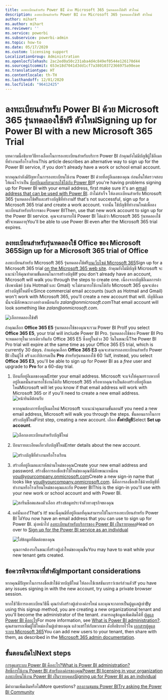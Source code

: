 ```yaml
---
title: ลงทะเบียนสำหรับ Power BI ด้วย Microsoft 365 รุ่นทดลองใช้ฟรี ตัวใหม่
description: ลงทะเบียนสำหรับ Power BI ด้วย Microsoft 365 รุ่นทดลองใช้ฟรี ตัวใหม่
author: mihart
ms.author: mihart
ms.reviewer: ''
ms.service: powerbi
ms.subservice: powerbi-admin
ms.topic: how-to
ms.date: 05/17/2020
ms.custom: licensing support
LocalizationGroup: Administration
ms.openlocfilehash: 2ac2ed0a50c231aba4d4c849ef0544e126170d44
ms.sourcegitcommit: 653e18d7041d3dd1cf7a38010372366975a98eae
ms.translationtype: HT
ms.contentlocale: th-TH
ms.lasthandoff: 12/01/2020
ms.locfileid: "96412425"
---
```

# <a name="signing-up-for-power-bi-with-a-new-microsoft-365-trial"></a><span data-ttu-id="4d982-103">ลงทะเบียนสำหรับ Power BI ด้วย Microsoft 365 รุ่นทดลองใช้ฟรี ตัวใหม่</span><span class="sxs-lookup"><span data-stu-id="4d982-103">Signing up for Power BI with a new Microsoft 365 Trial</span></span>

<span data-ttu-id="4d982-104">บทความนี้อธิบายวิธีทางเลือกในการลงทะเบียนสำหรับบริการ Power BI ถ้าคุณยังไม่มีบัญชีผู้ใช้อีเมลที่ทำงานหรือโรงเรียน</span><span class="sxs-lookup"><span data-stu-id="4d982-104">This article describes an alternative way to sign up for the Power BI service, if you don't already have a work or school email account.</span></span>

<span data-ttu-id="4d982-105">หากคุณกำลังมีปัญหาในการลงทะเบียนใช้งาน Power BI ด้วยที่อยู่อีเมลของคุณ ก่อนอื่นให้ตรวจสอบให้แน่ใจว่าเป็น [ที่อยู่อีเมลที่สามารถใช้ได้กับ Power BI](../fundamentals/service-self-service-signup-for-power-bi.md#supported-email-addresses)</span><span class="sxs-lookup"><span data-stu-id="4d982-105">If you're having problems signing up for Power BI with your email address, first make sure it's an [email address that can be used with Power BI](../fundamentals/service-self-service-signup-for-power-bi.md#supported-email-addresses).</span></span> <span data-ttu-id="4d982-106">ถ้าไม่สำเร็จ ให้ลงทะเบียนสำหรับ Microsoft 365 รุ่นทดลองใช้ฟรีและสร้างบัญชีที่ทำงาน</span><span class="sxs-lookup"><span data-stu-id="4d982-106">If that's not successful, sign up for a Microsoft 365 trial and create a work account.</span></span> <span data-ttu-id="4d982-107">จากนั้น ใช้บัญชีที่ทำงานใหม่เพื่อลงทะเบียนสำหรับบริการของ Power BI</span><span class="sxs-lookup"><span data-stu-id="4d982-107">Then, use that new work account to sign up for the Power BI service.</span></span> <span data-ttu-id="4d982-108">คุณจะสามารถใช้ Power BI ได้แม้ว่า Microsoft 365 รุ่นทดลองใช้ฟรีจะหมดอายุ</span><span class="sxs-lookup"><span data-stu-id="4d982-108">You'll be able to use Power BI even after the Microsoft 365 trial expires.</span></span>

## <a name="sign-up-for-a-microsoft-365-trial-of-office"></a><span data-ttu-id="4d982-109">ลงทะเบียนสำหรับรุ่นทดลองใช้ Office ของ Microsoft 365</span><span class="sxs-lookup"><span data-stu-id="4d982-109">Sign up for a Microsoft 365 trial of Office</span></span>

<span data-ttu-id="4d982-110">ลงทะเบียนสำหรับ Microsoft 365 รุ่นทดลองใช้ฟรี[บนเว็บไซต์ Microsoft 365](https://www.microsoft.com/microsoft-365/business/compare-more-office-365-for-business-plans)</span><span class="sxs-lookup"><span data-stu-id="4d982-110">Sign up for a Microsoft 365 trial [on the Microsoft 365 web site](https://www.microsoft.com/microsoft-365/business/compare-more-office-365-for-business-plans).</span></span> <span data-ttu-id="4d982-111">ถ้าคุณยังไม่มีบัญชี Microsoft จะแนะนำให้คุณทำตามขั้นตอนในการสร้างบัญชี</span><span class="sxs-lookup"><span data-stu-id="4d982-111">If you don't already have an account, Microsoft will walk you through the steps to create one.</span></span> <span data-ttu-id="4d982-112">เนื่องจากบัญชีอีเมลการค้าเชิงพาณิชย์ (เช่น Hotmail และ Gmail) จะไม่สามารถใช้งานได้กับ Microsoft 365 คุณจะต้องสร้างบัญชีใหม่ที่จะ</span><span class="sxs-lookup"><span data-stu-id="4d982-112">Since commercial email accounts (such as Hotmail and Gmail) won't work with Microsoft 365, you'll create a new account that will.</span></span>  <span data-ttu-id="4d982-113">บัญชีอีเมลนั้นจะมีลักษณะบางอย่างเหมือนกับ *zalan\@onmicrosoft.com*</span><span class="sxs-lookup"><span data-stu-id="4d982-113">That email account will look something like *zalan\@onmicrosoft.com*.</span></span>

![เลือกทดลองใช้ฟรี](media/service-admin-signing-up-for-power-bi-with-a-new-office-365-trial/power-bi-try-free.png)

<span data-ttu-id="4d982-115">ถ้าคุณเลือก **Office 365 E5** รุ่นทดลองใช้ของคุณจะรวม Power BI Pro</span><span class="sxs-lookup"><span data-stu-id="4d982-115">If you select **Office 365 E5**, your trial will include Power BI Pro.</span></span> <span data-ttu-id="4d982-116">รุ่นทดลองใช้ของ Power BI Pro จะหมดอายุในเวลาเดียวกันกับ Office 365 E5 ซึ่งอยู่ในช่วง 30 วันในขณะนี้</span><span class="sxs-lookup"><span data-stu-id="4d982-116">The Power BI Pro trial will expire at the same time as your Office 365 E5 trial, which is currently 30 days.</span></span> <span data-ttu-id="4d982-117">ถ้าแต่คุณเลือก **Office 365 E3** คุณจะสามารถลงทะเบียนสำหรับ Power BI เป็นผู้ใช้ *ฟรี* และอัปเกรดเป็น **Pro** สำหรับรุ่นทดลองใช้ 60 วัน</span><span class="sxs-lookup"><span data-stu-id="4d982-117">If, instead, you select **Office 365 E3**, you'll be able to sign up for Power BI as a *free* user and upgrade to **Pro** for a 60-day trial.</span></span> 

1. <span data-ttu-id="4d982-118">ป้อนที่อยู่อีเมลของคุณ</span><span class="sxs-lookup"><span data-stu-id="4d982-118">Enter your email address.</span></span> <span data-ttu-id="4d982-119">Microsoft จะแจ้งให้คุณทราบหากที่อยู่อีเมลนั้นสามารถใช้งานได้กับ Microsoft 365 หรือหากคุณจำเป็นต้องสร้างที่อยู่อีเมลใหม่</span><span class="sxs-lookup"><span data-stu-id="4d982-119">Microsoft will let you know if that email address will work with Microsoft 365 or if you'll need to create a new email address.</span></span>  ![หน้ายินดีต้อนรับ](media/service-admin-signing-up-for-power-bi-with-a-new-office-365-trial/power-bi-setup.png)

    <span data-ttu-id="4d982-121">หากคุณต้องการที่อยู่อีเมลใหม่ Microsoft จะแนะนำคุณตามขั้นตอน</span><span class="sxs-lookup"><span data-stu-id="4d982-121">If you need a new email address, Microsoft will walk you through the steps.</span></span> <span data-ttu-id="4d982-122">ขั้นตอนแรกในการสร้างบัญชีใหม่</span><span class="sxs-lookup"><span data-stu-id="4d982-122">First step, creating a new account.</span></span> <span data-ttu-id="4d982-123">เลือก **ตั้งค่าบัญชี**</span><span class="sxs-lookup"><span data-stu-id="4d982-123">Select **Set up account**.</span></span>

    ![เลือกลงทะเบียนสำหรับบัญชีใหม่](media/service-admin-signing-up-for-power-bi-with-a-new-office-365-trial/power-bi-email.png)

2. <span data-ttu-id="4d982-125">ป้อนรายละเอียดเกี่ยวกับบัญชีใหม่</span><span class="sxs-lookup"><span data-stu-id="4d982-125">Enter details about the new account.</span></span>

    ![สร้างบัญชีที่ทำงานหรือโรงเรียน](media/service-admin-signing-up-for-power-bi-with-a-new-office-365-trial/power-bi-enter-info.png)

3. <span data-ttu-id="4d982-127">สร้างที่อยู่อีเมลและรหัสผ่านใหม่ของคุณ</span><span class="sxs-lookup"><span data-stu-id="4d982-127">Create your new email address and password.</span></span> <span data-ttu-id="4d982-128">สร้างชื่อการลงชื่อเข้าใช้ใหม่ของคุณที่มีลักษณะเหมือน you@yourcompany.onmicrosoft.com</span><span class="sxs-lookup"><span data-stu-id="4d982-128">Create a new sign-in name that looks like you@yourcompany.onmicrosoft.com.</span></span> <span data-ttu-id="4d982-129">นี่คือการลงชื่อเข้าใช้ด้วยบัญชีที่ทำงานหรือโรงเรียนใหม่ของคุณและกับ Power BI</span><span class="sxs-lookup"><span data-stu-id="4d982-129">This is the sign-in you'll use with your new work or school account and with Power BI.</span></span>

    ![สกรีนช็อตแสดงตัวเลือก สร้างข้อมูลประจำตัวทางธุรกิจของคุณ](media/service-admin-signing-up-for-power-bi-with-a-new-office-365-trial/power-bi-create-account.png)

4. <span data-ttu-id="4d982-131">แค่นั้นเอง!</span><span class="sxs-lookup"><span data-stu-id="4d982-131">That's it!</span></span>  <span data-ttu-id="4d982-132">ขณะนี้คุณมีที่อยู่อีเมลที่คุณสามารถใช้ในการลงทะเบียนสำหรับ Power BI ได้</span><span class="sxs-lookup"><span data-stu-id="4d982-132">You now have an email address that you can use to sign up for Power BI.</span></span> <span data-ttu-id="4d982-133">มุ่งหน้าไป [ลงทะเบียนสำหรับบริการของ Power BI เป็นรายบุคคล](../fundamentals/service-self-service-signup-for-power-bi.md)</span><span class="sxs-lookup"><span data-stu-id="4d982-133">Head on over to [Sign up for the Power BI service as an individual](../fundamentals/service-self-service-signup-for-power-bi.md)</span></span>

     ![ใส่ข้อมูลที่ติดต่อของคุณ](media/service-admin-signing-up-for-power-bi-with-a-new-office-365-trial/power-bi-thank.png)

    <span data-ttu-id="4d982-135">คุณอาจต้องรอในขณะที่สร้างผู้เช่าใหม่ของคุณขึ้น</span><span class="sxs-lookup"><span data-stu-id="4d982-135">You may have to wait while your new tenant gets created.</span></span>

## <a name="important-considerations"></a><span data-ttu-id="4d982-136">ข้อควรพิจารณาที่สำคัญ</span><span class="sxs-lookup"><span data-stu-id="4d982-136">Important considerations</span></span>

<span data-ttu-id="4d982-137">หากคุณมีปัญหาในการลงชื่อเข้าใช้ด้วยบัญชีใหม่ ให้ลองใช้เซสชันเบราว์เซอร์ส่วนตัว</span><span class="sxs-lookup"><span data-stu-id="4d982-137">If you have any issues signing in with the new account, try using a private browser session.</span></span>

<span data-ttu-id="4d982-138">หากใช้วิธีการลงทะเบียนวิธีนี้ คุณกำลังสร้างผู้เช่าองค์กรใหม่ และคุณจะกลายเป็นผู้ดูแลผู้เช่า</span><span class="sxs-lookup"><span data-stu-id="4d982-138">By using this signup method, you are creating a new organizational tenant and you'll become the administrator of the tenant.</span></span> <span data-ttu-id="4d982-139">สามารถดูข้อมูลเพิ่มเติมได้ที่ [ผู้ดูแล Power BI คืออะไร](service-admin-administering-power-bi-in-your-organization.md)</span><span class="sxs-lookup"><span data-stu-id="4d982-139">For more information, see [What is Power BI administration?](service-admin-administering-power-bi-in-your-organization.md).</span></span> <span data-ttu-id="4d982-140">คุณสามารถเพิ่มผู้ใช้ใหม่ลงในผู้เช่าของคุณ แล้วแชร์ให้กับพวกเขา ดังที่อธิบายไว้ใน [เอกสารผู้ดูแลระบบ Microsoft 365](https://support.office.com/article/Add-users-individually-to-Office-365---Admin-Help-1970f7d6-03b5-442f-b385-5880b9c256ec)</span><span class="sxs-lookup"><span data-stu-id="4d982-140">You can add new users to your tenant, then share with them, as described in the [Microsoft 365 admin documentation](https://support.office.com/article/Add-users-individually-to-Office-365---Admin-Help-1970f7d6-03b5-442f-b385-5880b9c256ec).</span></span>

## <a name="next-steps"></a><span data-ttu-id="4d982-141">ขั้นตอนถัดไป</span><span class="sxs-lookup"><span data-stu-id="4d982-141">Next steps</span></span>

[<span data-ttu-id="4d982-142">การดูแลระบบ Power BI คืออะไร?</span><span class="sxs-lookup"><span data-stu-id="4d982-142">What is Power BI administration?</span></span>](service-admin-administering-power-bi-in-your-organization.md)  
[<span data-ttu-id="4d982-143">สิทธิ์การใช้งาน Power BI สำหรับองค์กรของคุณ</span><span class="sxs-lookup"><span data-stu-id="4d982-143">Power BI licensing in your organization</span></span>](service-admin-licensing-organization.md)  
[<span data-ttu-id="4d982-144">ลงทะเบียนใช้งาน Power BI เป็นรายบุคคล</span><span class="sxs-lookup"><span data-stu-id="4d982-144">Signing up for Power BI as an individual</span></span>](../fundamentals/service-self-service-signup-for-power-bi.md)

<span data-ttu-id="4d982-145">มีคำถามเพิ่มเติมหรือไม่</span><span class="sxs-lookup"><span data-stu-id="4d982-145">More questions?</span></span> [<span data-ttu-id="4d982-146">ลองถามชุมชน Power BI</span><span class="sxs-lookup"><span data-stu-id="4d982-146">Try asking the Power BI Community</span></span>](https://community.powerbi.com/)